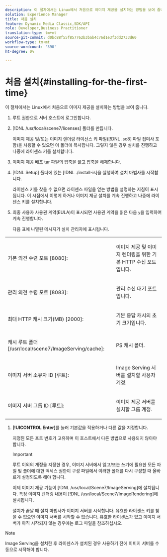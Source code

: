 ```yaml
---
description: 이 절차에서는 Linux에서 처음으로 이미지 제공을 설치하는 방법을 보여 줍니다.
solution: Experience Manager
title: 처음 설치
feature: Dynamic Media Classic,SDK/API
role: Developer,Business Practitioner
translation-type: tm+mt
source-git-commit: d0bc88f55f857762b3bab4c76d1e3f3dd2733d60
workflow-type: tm+mt
source-wordcount: '390'
ht-degree: 0%

---
```



# 처음 설치{#installing-for-the-first-time}

이 절차에서는 Linux에서 처음으로 이미지 제공을 설치하는 방법을 보여 줍니다.

1. 루트 권한으로 서버 호스트에 로그인합니다.
1. [!DNL /usr/local/scene7/licenses] 폴더를 만듭니다.

   이미지 제공 및/또는 이미지 렌더링 라이선스 키 파일([!DNL .sc8] 파일 접미사 포함)을 사용할 수 있으면 이 폴더에 복사합니다. 그렇지 않은 경우 설치를 진행하고 나중에 라이센스 키를 설치합니다.
1. 이미지 제공 배포 tar 파일의 압축을 풀고 압축을 해제합니다.
1. [!DNL Setup] 폴더에 있는 [!DNL ./install-is]을 실행하여 설치 마법사를 시작합니다.

   라이센스 키를 찾을 수 없으면 라이센스 파일을 얻는 방법을 설명하는 지침이 표시됩니다. 이 시점에서 이렇게 하거나 이미지 제공 설치를 계속 진행하고 나중에 라이센스 키를 설치합니다.
1. 최종 사용자 사용권 계약(EULA)이 표시되면 사용권 계약을 읽은 다음 `y`을 입력하여 계속 진행합니다.

   다음 표에 나열된 메시지가 설치 관리자에 표시됩니다.

<table id="table_0E7B673CAD8E4C5EB72F8283A0DDEFC8"> 
 <tbody> 
  <tr> 
   <td colname="col1"> <p><span class="codeph"> 기본 의견 수렴 포트 [8080]:</span> </p> </td> 
   <td colname="col2"> <p>이미지 제공 및 이미지 렌더링을 위한 기본 HTTP 수신 포트입니다. </p> </td> 
  </tr> 
  <tr> 
   <td colname="col1"> <p><span class="codeph"> 관리 의견 수렴 포트 [8083]:</span> </p> </td> 
   <td colname="col2"> <p>관리 수신 대기 포트입니다. </p> </td> 
  </tr> 
  <tr> 
   <td colname="col1"> <p><span class="codeph"> 최대 HTTP 캐시 크기(MB) [2000]:</span> </p> </td> 
   <td colname="col2"> <p>기본 응답 캐시의 초기 크기입니다. </p> </td> 
  </tr> 
  <tr> 
   <td colname="col1"> <p><span class="codeph"> 캐시 루트 폴더 [/usr/local/scene7/ImageServing/cache]:</span> </p> </td> 
   <td colname="col2"> <p>PS 캐시 폴더. </p> </td> 
  </tr> 
  <tr> 
   <td colname="col1"> <p><span class="codeph"> 이미지 서버 소유자 ID [루트]:</span> </p> </td> 
   <td colname="col2"> <p>Image Serving 서버를 설치할 사용자 계정. </p> </td> 
  </tr> 
  <tr> 
   <td colname="col1"> <p><span class="codeph"> 이미지 서버 그룹 ID [루트]:</span> </p> </td> 
   <td colname="col2"> <p>이미지 제공 서버를 설치할 그룹 계정. </p> </td> 
  </tr> 
 </tbody> 
</table>

1. **[!UICONTROL Enter]**&#x200B;를 눌러 기본값을 적용하거나 다른 값을 지정합니다.

   지정된 모든 포트 번호가 고유하며 이 호스트에서 다른 방법으로 사용되지 않아야 합니다.

   >[!IMPORTANT]
   >
   >루트 이외의 계정을 지정한 경우, 이미지 서버에서 읽고/또는 쓰기에 필요한 모든 파일 및 폴더에 대한 액세스 권한이 구성 파일에서 이러한 폴더를 다시 구성할 때 올바르게 설정되도록 해야 합니다.
   >
   >이제 이미지 제공 기능이 [!DNL /usr/local/Scene7/ImageServing]에 설치됩니다. 특정 이미지 렌더링 내용이 [!DNL /usr/local/Scene7/ImageRendering]에 설치됩니다.
   >
   >설치가 끝날 때 설치 마법사가 이미지 서버를 시작합니다. 유효한 라이센스 키를 찾을 수 없으면 이미지 서버를 시작할 수 없습니다. 유효한 라이센스가 있고 이미지 서버가 아직 시작되지 않는 경우에는 로그 파일을 참조하십시오.

>[!NOTE]
>
>Image Serving을 설치한 후 라이센스가 설치된 경우 사용하기 전에 이미지 서버를 수동으로 시작해야 합니다.
